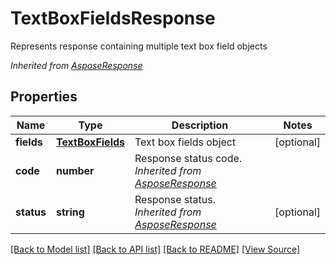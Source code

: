 ﻿# TextBoxFieldsResponse
Represents response containing multiple text box field objects

*Inherited from [AsposeResponse](AsposeResponse.md)*
## Properties
Name | Type | Description | Notes
------------ | ------------- | ------------- | -------------
**fields** | [**TextBoxFields**](TextBoxFields.md) | Text box fields object | [optional]
**code** | **number** | Response status code.<br />*Inherited from [AsposeResponse](AsposeResponse.md)* | 
**status** | **string** | Response status.<br />*Inherited from [AsposeResponse](AsposeResponse.md)* | [optional]

[[Back to Model list]](../README.md#documentation-for-models) [[Back to API list]](../README.md#documentation-for-api-endpoints) [[Back to README]](../README.md) [[View Source]](../src/models/textBoxFieldsResponse.ts)

